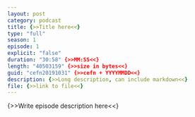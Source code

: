 ```yaml
---
layout: post
category: podcast
title: {>>Title here<<}
type: "full"
season: 1
episode: 1
explicit: "false"
duration: "30:58" {>>MM:SS<<}
length: "40503159" {>>size in bytes<<}
guid: "cefn20191031" {>>cefn + YYYYMMDD<<}
description: {>>Long description, can include markdown<<}
file: {>>link to file<<}
---
```

{>>Write episode description here<<}